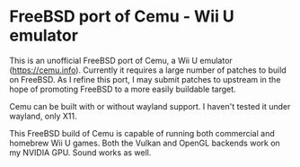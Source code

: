 # FreeBSD port of Cemu - Wii U emulator

This is an unofficial FreeBSD port of Cemu, a Wii U emulator (https://cemu.info). Currently it requires a large number of patches to build on FreeBSD. As I refine this port, I may submit patches to upstream in the hope of promoting FreeBSD to a more easily buildable target.

Cemu can be built with or without wayland support. I haven't tested it under wayland, only X11.

This FreeBSD build of Cemu is capable of running both commercial and homebrew Wii U games. Both the Vulkan and OpenGL backends work on my NVIDIA GPU. Sound works as well.
